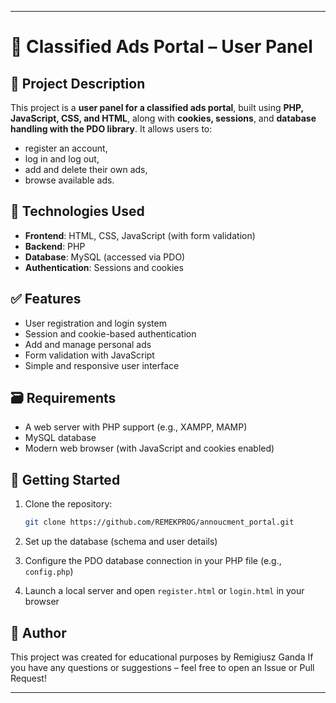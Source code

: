 
---

# 📰 Classified Ads Portal – User Panel

## 📌 Project Description

This project is a **user panel for a classified ads portal**, built using **PHP, JavaScript, CSS, and HTML**, along with **cookies, sessions**, and **database handling with the PDO library**. It allows users to:

* register an account,
* log in and log out,
* add and delete their own ads,
* browse available ads.

## 🔧 Technologies Used

* **Frontend**: HTML, CSS, JavaScript (with form validation)
* **Backend**: PHP
* **Database**: MySQL (accessed via PDO)
* **Authentication**: Sessions and cookies

## ✅ Features

* User registration and login system
* Session and cookie-based authentication
* Add and manage personal ads
* Form validation with JavaScript
* Simple and responsive user interface

## 🗃️ Requirements

* A web server with PHP support (e.g., XAMPP, MAMP)
* MySQL database
* Modern web browser (with JavaScript and cookies enabled)

## 🚀 Getting Started

1. Clone the repository:

   ```bash
   git clone https://github.com/REMEKPROG/annoucment_portal.git
   ```
2. Set up the database (schema and user details)
3. Configure the PDO database connection in your PHP file (e.g., `config.php`)
4. Launch a local server and open `register.html` or `login.html` in your browser

## 👤 Author

This project was created for educational purposes by Remigiusz Ganda
If you have any questions or suggestions – feel free to open an Issue or Pull Request!

---

